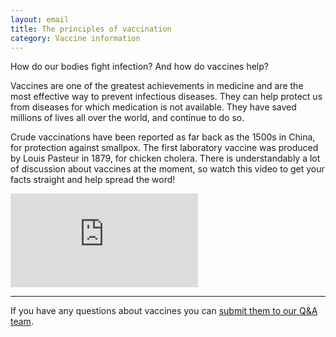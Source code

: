 ```yaml
---
layout: email
title: The principles of vaccination
category: Vaccine information
---
```


How do our bodies fight infection? And how do vaccines help?

Vaccines are one of the greatest achievements in medicine and are the most effective way to prevent infectious diseases. They can help protect us from diseases for which medication is not available. They have saved millions of lives all over the world, and continue to do so.

Crude vaccinations have been reported as far back as the 1500s in China, for protection against smallpox. The first laboratory vaccine was produced by Louis Pasteur in 1879, for chicken cholera. There is understandably a lot of discussion about vaccines at the moment, so watch this video to get your facts straight and help spread the word!

<div class="video-container">
    <iframe src="https://www.youtube.com/embed/-muIoWofsCE" frameborder="0" allow="accelerometer; autoplay; clipboard-write; encrypted-media; gyroscope; picture-in-picture" allowfullscreen></iframe>
</div>

---

If you have any questions about vaccines you can <a href="https://forms.office.com/Pages/ResponsePage.aspx?id=R77BsNirjESm4LHvZaFurntRgw1ebJ1AvEmHEUh3WBZUQlg4QjBMVkYxS0NNOEpOMVdIUEM4MzhJNC4u">submit them to our Q&A team</a>.